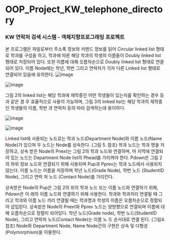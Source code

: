 # OOP_Project_KW_telephone_directory
### KW 연락처 검색 시스템 - 객체지향프로그래밍 프로젝트

본 프로그램은 파일로부터 주소록 정보와 커맨드 정보를 읽어 Circular linked list 형태로 학과를
구성을 하고, 학과에 따른 해당 학과의 학생의 이름들이 Doubly linked list 형태로 저장되어 있다.
또한 이름에 대해 오름차순으로 Doubly linked list 형태로 연결되어 있다. 이름 Node에는 학년,
학번 그리고 연락처가 각자 다른 Linked list 형태로 연결되어 있음에 유의한다.
![image](https://user-images.githubusercontent.com/33370179/174053682-44985965-de8a-4c61-acf6-abe5ec3b21cb.png)

![image](https://user-images.githubusercontent.com/33370179/174053719-fc4ce8b2-d735-4b46-842b-06c9dc0b74b4.png)

그림 2의 linked list는 해당 학과에 재학중인 어떤 학생들이 있는지를 확인하는 경우 등과 같은 경
우 효율적으로 사용이 가능하며, 그림 3의 linked list는 해당 학과의 재학중인 학생들의 이름, 학번
과 연락처 등의 따라 검색하는데 용이하다.

![image](https://user-images.githubusercontent.com/33370179/174053799-52006f3d-ef1e-4ba1-818f-842ade8e4e30.png)

![image](https://user-images.githubusercontent.com/33370179/174053834-63de1aee-ad34-48a4-8b66-8fb355cbfa3f.png)

Linked list에 사용되는 노드로는 학과 노드(Department Node)와 이름 노드(Name Node)가 있으며
두 노드는 Node를 상속한다. (그림 5. 참조)
학과 노드는 학과 명을 저장하고, 상속 받은 Node의 Pnext는 그림 2의 학과 노드와 연결하며, 마
지막에 연결되어 있는 노드는 Department Node list의 Phead를 가리켜야 한다. Pdown은 그림 2의
하위 정보 노드와 연결되기 위해 사용되며 Pup과 Pprev는 학과 노드에서 사용되지 않는다.
이름 노드는 이름을 저장하며 학년 노드(Grade Node), 학번 노드 (StudentID Node), 그리고 연락
처 노드 (Contact Node)를 가리킨다.

상속받은 Node의 Pup은 그림 2의 위의 학과 노드 또는 이름 노드와 연결하기 위해, Pdown은 아
래의 이름 노드와 연결하기 위해 사용한다. 학과와 학과끼리 연결될 때 그리고 학과와 이름 노드
끼리 연결될 때는 학과명과 학생의 이름은 오름차순으로 정렬되어 삽입된다. 상속받은 Node의
Pnext와 Pprev 노드는 양방향으로 연결되며 이름에 대해 오름차순으로 정렬이 되어있다.
학년 노드(Grade node), 학번 노드(StudentID Node), 그리고 연락처 노드(Contact Node)는 이름 노
드 순서대로 연결 된다. (그림4. 참조)
Node와 Department Node, Name Node간의 구현은 상속 및 다형성 (Polymorphism)을 이용한다.
